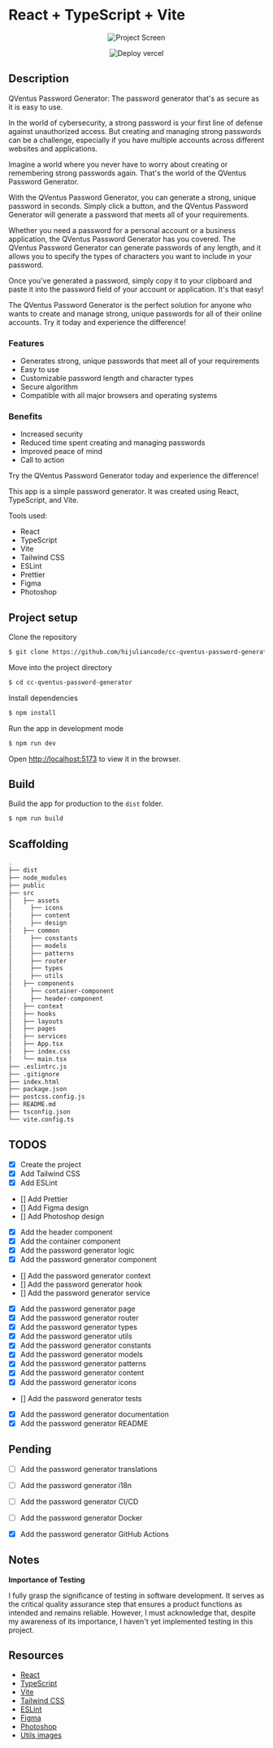 # React + TypeScript + Vite

<!-- Project image -->
<p align="center">
  <img src="https://hijuliancode.github.io/utils-images/CodingChallengues/qventus-pg.png" alt="Project Screen" />
</p>
<p align="center">
  <img src="https://hijuliancode.github.io/utils-images/CodingChallengues/deploy-vercel.png" alt="Deploy vercel" />
</p>


## Description

QVentus Password Generator: The password generator that's as secure as it is easy to use.

In the world of cybersecurity, a strong password is your first line of defense against unauthorized access. But creating and managing strong passwords can be a challenge, especially if you have multiple accounts across different websites and applications.

Imagine a world where you never have to worry about creating or remembering strong passwords again. That's the world of the QVentus Password Generator.

With the QVentus Password Generator, you can generate a strong, unique password in seconds. Simply click a button, and the QVentus Password Generator will generate a password that meets all of your requirements.

Whether you need a password for a personal account or a business application, the QVentus Password Generator has you covered. The QVentus Password Generator can generate passwords of any length, and it allows you to specify the types of characters you want to include in your password.

Once you've generated a password, simply copy it to your clipboard and paste it into the password field of your account or application. It's that easy!

The QVentus Password Generator is the perfect solution for anyone who wants to create and manage strong, unique passwords for all of their online accounts. Try it today and experience the difference!

### Features

- Generates strong, unique passwords that meet all of your requirements
- Easy to use
- Customizable password length and character types
- Secure algorithm
- Compatible with all major browsers and operating systems


### Benefits

- Increased security
- Reduced time spent creating and managing passwords
- Improved peace of mind
- Call to action

Try the QVentus Password Generator today and experience the difference!


This app is a simple password generator. It was created using React, TypeScript, and Vite.

Tools used:
- React
- TypeScript
- Vite
- Tailwind CSS
- ESLint
- Prettier
- Figma
- Photoshop


## Project setup

Clone the repository 
```bash
$ git clone https://github.com/hijuliancode/cc-qventus-password-generator.git
```
Move into the project directory
```bash
$ cd cc-qventus-password-generator
```
Install dependencies
```bash
$ npm install
```
Run the app in development mode
```bash
$ npm run dev
```
Open [http://localhost:5173](http://localhost:5173) to view it in the browser.

## Build

Build the app for production to the `dist` folder.
```bash
$ npm run build
```

## Scaffolding
   
   ```bash
   .
   ├── dist
   ├── node_modules
   ├── public
   ├── src
   │   ├── assets
   │     ├── icons
   │     ├── content
   │     ├── design
   │   ├── common
   │     ├── constants
   │     ├── models
   │     ├── patterns
   │     ├── router
   │     ├── types
   │     ├── utils
   │   ├── components
   │     ├── container-component
   │     ├── header-component
   │   ├── context
   │   ├── hooks
   │   ├── layouts
   │   ├── pages
   │   ├── services
   │   ├── App.tsx
   │   ├── index.css
   │   └── main.tsx
   ├── .eslintrc.js
   ├── .gitignore
   ├── index.html
   ├── package.json
   ├── postcss.config.js
   ├── README.md
   ├── tsconfig.json
   └── vite.config.ts
   ```

## TODOS

- [x] Create the project
- [x] Add Tailwind CSS
- [x] Add ESLint
- [] Add Prettier
- [] Add Figma design
- [] Add Photoshop design
- [x] Add the header component
- [x] Add the container component
- [x] Add the password generator logic
- [x] Add the password generator component
- [] Add the password generator context
- [] Add the password generator hook
- [] Add the password generator service
- [x] Add the password generator page
- [x] Add the password generator router
- [x] Add the password generator types
- [x] Add the password generator utils
- [x] Add the password generator constants
- [x] Add the password generator models
- [x] Add the password generator patterns
- [x] Add the password generator content
- [x] Add the password generator icons
- [] Add the password generator tests
- [x] Add the password generator documentation
- [x] Add the password generator README

## Pending

- [ ] Add the password generator translations
- [ ] Add the password generator i18n
- [ ] Add the password generator CI/CD
- [ ] Add the password generator Docker
- [X] Add the password generator GitHub Actions


## Notes
**Importance of Testing**

I fully grasp the significance of testing in software development. It serves as the critical quality assurance step that ensures a product functions as intended and remains reliable. However, I must acknowledge that, despite my awareness of its importance, I haven't yet implemented testing in this project. 


## Resources

- [React](https://reactjs.org/)
- [TypeScript](https://www.typescriptlang.org/)
- [Vite](https://vitejs.dev/)
- [Tailwind CSS](https://tailwindcss.com/)
- [ESLint](https://eslint.org/)
- [Figma](https://www.figma.com/)
- [Photoshop](https://www.adobe.com/products/photoshop.html)
- [Utils images](https://hijuliancode.github.io/utils-images)
